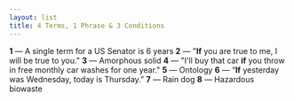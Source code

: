 ```yaml
---
layout: list
title: 4 Terms, 1 Phrase & 3 Conditions
---
```


**1** &mdash; A single term for a US Senator is 6 years
**2** &mdash; "**If** you are true to me, I will be true to you."
**3** &mdash; Amorphous solid
**4** &mdash; "I'll buy that car **if** you throw in free monthly car washes for one year."
**5** &mdash; Ontology
**6** &mdash; “**If** yesterday was Wednesday, today is Thursday.”
**7** &mdash; Rain dog
**8** &mdash; Hazardous biowaste
